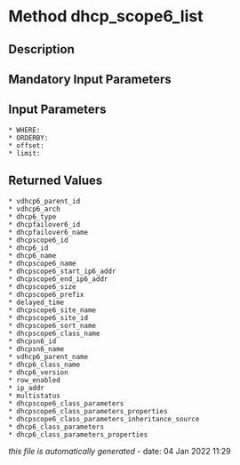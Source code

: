 # Method dhcp_scope6_list

## Description
	

## Mandatory Input Parameters

## Input Parameters
	* WHERE:
	* ORDERBY:
	* offset:
	* limit:

## Returned Values
	* vdhcp6_parent_id
	* vdhcp6_arch
	* dhcp6_type
	* dhcpfailover6_id
	* dhcpfailover6_name
	* dhcpscope6_id
	* dhcp6_id
	* dhcp6_name
	* dhcpscope6_name
	* dhcpscope6_start_ip6_addr
	* dhcpscope6_end_ip6_addr
	* dhcpscope6_size
	* dhcpscope6_prefix
	* delayed_time
	* dhcpscope6_site_name
	* dhcpscope6_site_id
	* dhcpscope6_sort_name
	* dhcpscope6_class_name
	* dhcpsn6_id
	* dhcpsn6_name
	* vdhcp6_parent_name
	* dhcp6_class_name
	* dhcp6_version
	* row_enabled
	* ip_addr
	* multistatus
	* dhcpscope6_class_parameters
	* dhcpscope6_class_parameters_properties
	* dhcpscope6_class_parameters_inheritance_source
	* dhcp6_class_parameters
	* dhcp6_class_parameters_properties


*this file is automatically generated* - date: 04 Jan 2022 11:29